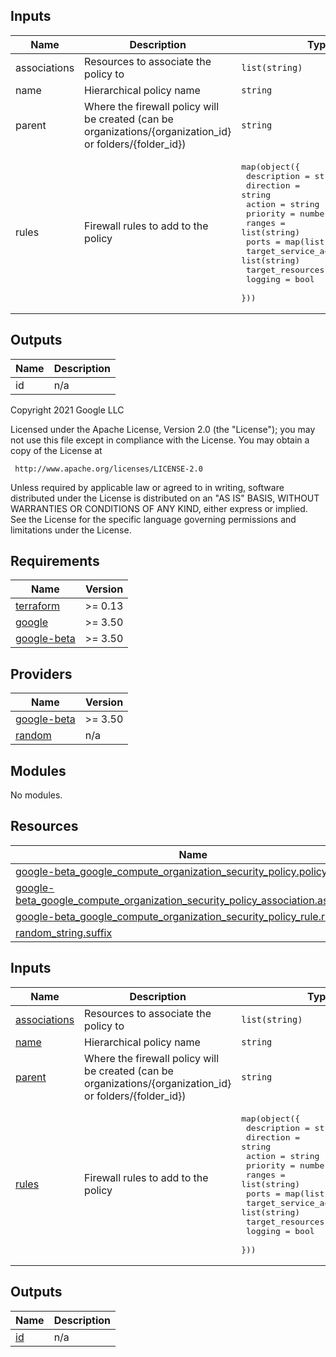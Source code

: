 ## Inputs

| Name | Description | Type | Default | Required |
|------|-------------|------|---------|:--------:|
| associations | Resources to associate the policy to | `list(string)` | n/a | yes |
| name | Hierarchical policy name | `string` | n/a | yes |
| parent | Where the firewall policy will be created (can be organizations/{organization\_id} or folders/{folder\_id}) | `string` | n/a | yes |
| rules | Firewall rules to add to the policy | <pre>map(object({<br>    description             = string<br>    direction               = string<br>    action                  = string<br>    priority                = number<br>    ranges                  = list(string)<br>    ports                   = map(list(string))<br>    target_service_accounts = list(string)<br>    target_resources        = list(string)<br>    logging                 = bool<br>  }))</pre> | `{}` | no |

## Outputs

| Name | Description |
|------|-------------|
| id | n/a |

<!-- END OF PRE-COMMIT-TERRAFORM DOCS HOOK -->

<!-- BEGIN_TF_DOCS -->
Copyright 2021 Google LLC

Licensed under the Apache License, Version 2.0 (the "License");
you may not use this file except in compliance with the License.
You may obtain a copy of the License at

     http://www.apache.org/licenses/LICENSE-2.0

Unless required by applicable law or agreed to in writing, software
distributed under the License is distributed on an "AS IS" BASIS,
WITHOUT WARRANTIES OR CONDITIONS OF ANY KIND, either express or implied.
See the License for the specific language governing permissions and
limitations under the License.

## Requirements

| Name | Version |
|------|---------|
| <a name="requirement_terraform"></a> [terraform](#requirement\_terraform) | >= 0.13 |
| <a name="requirement_google"></a> [google](#requirement\_google) | >= 3.50 |
| <a name="requirement_google-beta"></a> [google-beta](#requirement\_google-beta) | >= 3.50 |

## Providers

| Name | Version |
|------|---------|
| <a name="provider_google-beta"></a> [google-beta](#provider\_google-beta) | >= 3.50 |
| <a name="provider_random"></a> [random](#provider\_random) | n/a |

## Modules

No modules.

## Resources

| Name | Type |
|------|------|
| [google-beta_google_compute_organization_security_policy.policy](https://registry.terraform.io/providers/hashicorp/google-beta/latest/docs/resources/google_compute_organization_security_policy) | resource |
| [google-beta_google_compute_organization_security_policy_association.association](https://registry.terraform.io/providers/hashicorp/google-beta/latest/docs/resources/google_compute_organization_security_policy_association) | resource |
| [google-beta_google_compute_organization_security_policy_rule.rule](https://registry.terraform.io/providers/hashicorp/google-beta/latest/docs/resources/google_compute_organization_security_policy_rule) | resource |
| [random_string.suffix](https://registry.terraform.io/providers/hashicorp/random/latest/docs/resources/string) | resource |

## Inputs

| Name | Description | Type | Default | Required |
|------|-------------|------|---------|:--------:|
| <a name="input_associations"></a> [associations](#input\_associations) | Resources to associate the policy to | `list(string)` | n/a | yes |
| <a name="input_name"></a> [name](#input\_name) | Hierarchical policy name | `string` | n/a | yes |
| <a name="input_parent"></a> [parent](#input\_parent) | Where the firewall policy will be created (can be organizations/{organization\_id} or folders/{folder\_id}) | `string` | n/a | yes |
| <a name="input_rules"></a> [rules](#input\_rules) | Firewall rules to add to the policy | <pre>map(object({<br>    description             = string<br>    direction               = string<br>    action                  = string<br>    priority                = number<br>    ranges                  = list(string)<br>    ports                   = map(list(string))<br>    target_service_accounts = list(string)<br>    target_resources        = list(string)<br>    logging                 = bool<br>  }))</pre> | `{}` | no |

## Outputs

| Name | Description |
|------|-------------|
| <a name="output_id"></a> [id](#output\_id) | n/a |
